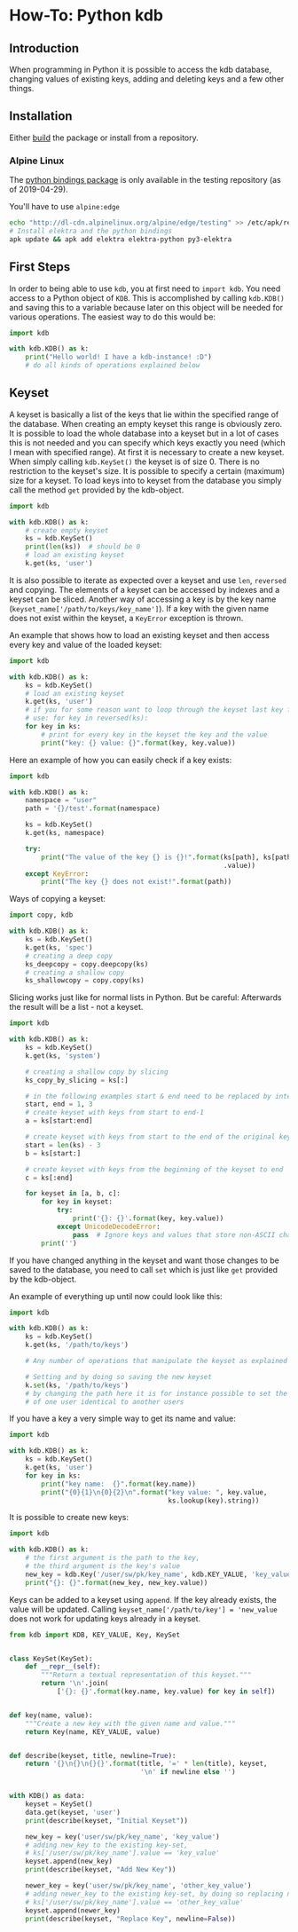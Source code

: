 # How-To: Python kdb

## Introduction

When programming in Python it is possible to access the kdb database, changing values of existing keys, adding and deleting keys and a few other things.

## Installation

Either [build](https://www.libelektra.org/bindings/swig_python) the package or install from a repository.

### Alpine Linux
The [python bindings package](https://pkgs.alpinelinux.org/packages?name=py3-elektra&branch=edge&repo=testing) is only available in the testing repository (as of 2019-04-29).

You'll have to use `alpine:edge`
```sh
echo "http://dl-cdn.alpinelinux.org/alpine/edge/testing" >> /etc/apk/repositories
# Install elektra and the python bindings
apk update && apk add elektra elektra-python py3-elektra
```

## First Steps

In order to being able to use `kdb`, you at first need to `import kdb`. You need access to a Python object of `KDB`. This is accomplished by calling `kdb.KDB()` and saving this to a variable because later on this object will be needed for various operations.
The easiest way to do this would be:

```py
import kdb

with kdb.KDB() as k:
    print("Hello world! I have a kdb-instance! :D")
    # do all kinds of operations explained below
```

## Keyset

A keyset is basically a list of the keys that lie within the specified range of the database. When creating an empty keyset this range is obviously zero. It is possible to load the whole database into a keyset but in a lot of cases this is not needed and you can specify which keys exactly you need (which I mean with specified range). At first it is necessary to create a new keyset. When simply calling `kdb.KeySet()` the keyset is of size 0. There is no restriction to the keyset's size. It is possible to specify a certain (maximum) size for a keyset. To load keys into to keyset from the database you simply call the method `get` provided by the kdb-object.

```py
import kdb

with kdb.KDB() as k:
    # create empty keyset
    ks = kdb.KeySet()
    print(len(ks))  # should be 0
    # load an existing keyset
    k.get(ks, 'user')
```

It is also possible to iterate as expected over a keyset and use `len`, `reversed` and copying. The elements of a keyset can be accessed by indexes and a keyset can be sliced. Another way of accessing a key is by the key name (`keyset_name['/path/to/keys/key_name']`). If a key with the given name does not exist within the keyset, a `KeyError` exception is thrown.

An example that shows how to load an existing keyset and then access every key and value of the loaded keyset:

```py
import kdb

with kdb.KDB() as k:
    ks = kdb.KeySet()
    # load an existing keyset
    k.get(ks, 'user')
    # if you for some reason want to loop through the keyset last key first
    # use: for key in reversed(ks):
    for key in ks:
        # print for every key in the keyset the key and the value
        print("key: {} value: {}".format(key, key.value))
```

Here an example of how you can easily check if a key exists:

```py
import kdb

with kdb.KDB() as k:
    namespace = "user"
    path = '{}/test'.format(namespace)

    ks = kdb.KeySet()
    k.get(ks, namespace)

    try:
        print("The value of the key {} is {}!".format(ks[path], ks[path]
                                                      .value))
    except KeyError:
        print("The key {} does not exist!".format(path))
```

Ways of copying a keyset:

```py
import copy, kdb

with kdb.KDB() as k:
    ks = kdb.KeySet()
    k.get(ks, 'spec')
    # creating a deep copy
    ks_deepcopy = copy.deepcopy(ks)
    # creating a shallow copy
    ks_shallowcopy = copy.copy(ks)
```

Slicing works just like for normal lists in Python. But be careful: Afterwards the result will be a list - not a keyset.

```py
import kdb

with kdb.KDB() as k:
    ks = kdb.KeySet()
    k.get(ks, 'system')

    # creating a shallow copy by slicing
    ks_copy_by_slicing = ks[:]

    # in the following examples start & end need to be replaced by integers
    start, end = 1, 3
    # create keyset with keys from start to end-1
    a = ks[start:end]

    # create keyset with keys from start to the end of the original keyset
    start = len(ks) - 3
    b = ks[start:]

    # create keyset with keys from the beginning of the keyset to end
    c = ks[:end]

    for keyset in [a, b, c]:
        for key in keyset:
            try:
                print('{}: {}'.format(key, key.value))
            except UnicodeDecodeError:
                pass  # Ignore keys and values that store non-ASCII characters
        print('')
```

If you have changed anything in the keyset and want those changes to be saved to the database, you need to call `set` which is just like `get` provided by the kdb-object.

An example of everything up until now could look like this:

```py
import kdb

with kdb.KDB() as k:
    ks = kdb.KeySet()
    k.get(ks, '/path/to/keys')

    # Any number of operations that manipulate the keyset as explained above

    # Setting and by doing so saving the new keyset
    k.set(ks, '/path/to/keys')
    # by changing the path here it is for instance possible to set the keyset
    # of one user identical to another users
```

If you have a key a very simple way to get its name and value:

```py
import kdb

with kdb.KDB() as k:
    ks = kdb.KeySet()
    k.get(ks, 'user')
    for key in ks:
        print("key name:  {}".format(key.name))
        print("{0}{1}\n{0}{2}\n".format("key value: ", key.value,
                                        ks.lookup(key).string))
```

It is possible to create new keys:

```py
import kdb

with kdb.KDB() as k:
    # the first argument is the path to the key,
    # the third argument is the key's value
    new_key = kdb.Key('/user/sw/pk/key_name', kdb.KEY_VALUE, 'key_value')
    print("{}: {}".format(new_key, new_key.value))
```

Keys can be added to a keyset using `append`. If the key already exists, the value will be updated. Calling `keyset_name['/path/to/key'] = 'new_value` does not work for updating keys already in a keyset.

```py
from kdb import KDB, KEY_VALUE, Key, KeySet


class KeySet(KeySet):
    def __repr__(self):
        """Return a textual representation of this keyset."""
        return '\n'.join(
            ['{}: {}'.format(key.name, key.value) for key in self])


def key(name, value):
    """Create a new key with the given name and value."""
    return Key(name, KEY_VALUE, value)


def describe(keyset, title, newline=True):
    return '{}\n{}\n{}{}'.format(title, '=' * len(title), keyset,
                                 '\n' if newline else '')


with KDB() as data:
    keyset = KeySet()
    data.get(keyset, 'user')
    print(describe(keyset, "Initial Keyset"))

    new_key = key('user/sw/pk/key_name', 'key_value')
    # adding new_key to the existing key-set,
    # ks['/user/sw/pk/key_name'].value == 'key_value'
    keyset.append(new_key)
    print(describe(keyset, "Add New Key"))

    newer_key = key('user/sw/pk/key_name', 'other_key_value')
    # adding newer_key to the existing key-set, by doing so replacing new_key,
    # ks['/user/sw/pk/key_name'].value == 'other_key_value'
    keyset.append(newer_key)
    print(describe(keyset, "Replace Key", newline=False))
```
